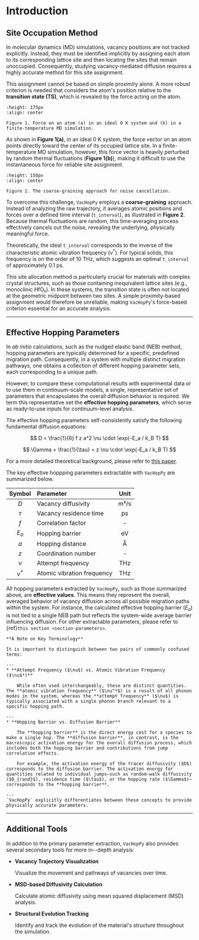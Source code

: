 # Introduction

## Site Occupation Method

In molecular dynamics (MD) simulations, vacancy positions are not tracked explicitly. Instead, they must be identified implicitly by assigning each atom to its corresponding lattice site and then locating the sites that remain unoccupied. Consequently, studying vacancy-mediated diffusion requires a highly accurate method for this site assignment.

This assignment cannot be based on simple proximity alone. A more robust criterion is needed that considers the atom's position relative to the **transition state (TS)**, which is revealed by the force acting on the atom.

```{figure} _static/intro-1.png
:height: 175px
:align: center

Figure 1. Force on an atom (a) in an ideal 0 K system and (b) in a finite-temperature MD simulation.
```

As shown in **Figure 1(a)**, in an ideal 0 K system, the force vector on an atom points directly toward the center of its occupied lattice site. In a finite-temperature MD simulation, however, this force vector is heavily perturbed by random thermal fluctuations (**Figure 1(b)**), making it difficult to use the instantaneous force for reliable site assignment.

```{figure} _static/intro-2.jpg
:height: 150px
:align: center

Figure 2. The coarse-graining approach for noise cancellation.
```

To overcome this challenge, `VacHopPy` employs a **coarse-graining** approach. Instead of analyzing the raw trajectory, it averages atomic positions and forces over a defined time interval (`t_interval`), as illustrated in **Figure 2**. Because thermal fluctuations are random, this time-averaging process effectively cancels out the noise, revealing the underlying, physically meaningful force.

Theoretically, the ideal `t_interval` corresponds to the inverse of the characteristic atomic vibration frequency ($\nu^*$). For typical solids, this frequency is on the order of 10 THz, which suggests an optimal `t_interval` of approximately 0.1 ps.

This site allocation method is particularly crucial for materials with complex crystal structures, such as those containing inequivalent lattice sites (e.g., monoclinic HfO₂). In these systems, the transition state is often not located at the geometric midpoint between two sites. A simple proximity-based assignment would therefore be unreliable, making `VacHopPy`'s force-based criterion essential for an accurate analysis.

---

## Effective Hopping Parameters

In *ab initio* calculations, such as the nudged elastic band (NEB) method, hopping parameters are typically determined for a specific, predefined migration path. Consequently, in a system with multiple distinct migration pathways, one obtains a collection of different hopping parameter sets, each corresponding to a unique path.

However, to compare these computational results with experimental data or to use them in continuum-scale models, a single, representative set of parameters that encapsulates the overall diffusion behavior is required. We term this representative set the **effective hopping parameters**, which serve as ready-to-use inputs for continuum-level analysis.

The effective hopping parameters self-consistently satisfy the following fundamental diffusion equations:

$$
D = \frac{1}{6} f z a^2 \nu \cdot \exp(-E_a / k_B T)
$$

$$
\Gamma = \frac{1}{\tau} = z \nu \cdot \exp(-E_a / k_B T)
$$

For a more detailed theoretical background, please refer to [this paper](https://arxiv.org/abs/2503.23467).

The key effective hoppping parameters extractable with `VacHopPy` are summarized below.

<div align="center">

| Symbol | Parameter                  | Unit |
| :----: | :------------------------- | :--: |
|  $D$   | Vacancy diffusivity        | m²/s |
| $\tau$ | Vacancy residence time     |  ps  |
|  $f$   | Correlation factor         |  -   |
| $E_a$  | Hopping barrier            |  eV  |
|  $a$   | Hopping distance           |  Å   |
|  $z$   | Coordination number        |  -   |
| $\nu$  | Attempt frequency          | THz  |
| $\nu^*$| Atomic vibration frequency | THz  |

</div>

All hopping parameters extracted by `VacHopPy`, such as those summarized above, are **effective values**. This means they represent the overall, averaged behavior of vacancy diffusion across all possible migration paths within the system. For instance, the calculated effective hopping barrier ($E_a$) is not tied to a single NEB path but reflects the system-wide average barrier influencing diffusion.
For other extractable parameters, please refer to {ref}`this section <section-parameters>`.

```{note}
**A Note on Key Terminology**

It is important to distinguish between two pairs of commonly confused terms:

---
* **Attempt Frequency ($\nu$) vs. Atomic Vibration Frequency ($\nu$*)**
    
    While often used interchangeably, these are distinct quantities. The **atomic vibration frequency** ($\nu^*$) is a result of all phonon modes in the system, whereas the **attempt frequency** ($\nu$) is typically associated with a single phonon branch relevant to a specific hopping path.

---
* **Hopping Barrier vs. Diffusion Barrier**
    
    The **hopping barrier** is the direct energy cost for a species to make a single hop. The **diffusion barrier**, in contrast, is the macroscopic activation energy for the overall diffusion process, which includes both the hopping barrier and contributions from jump correlation effects.

    For example, the activation energy of the tracer diffusivity ($D$) corresponds to the diffusion barrier. The activation energy for quantities related to individual jumps—such as random-walk diffusivity ($D_{rand}$), residence time ($\tau$), or the hopping rate ($\Gamma$)—corresponds to the **hopping barrier**.

---
`VacHopPy` explicitly differentiates between these concepts to provide physically accurate parameters.
```


---

## Additional Tools

In addition to the primary parameter extraction, `VacHopPy` also provides several secondary tools for more in--depth analysis:

* **Vacancy Trajectory Visualization**

  Visualize the movement and pathways of vacancies over time.

* **MSD-based Diffusivity Calculation**

  Calculate atomic diffusivity using mean squared displacement (MSD) analysis.

* **Structural Evolution Tracking**

  Identify and track the evolution of the material's structure throughout the simulation.


